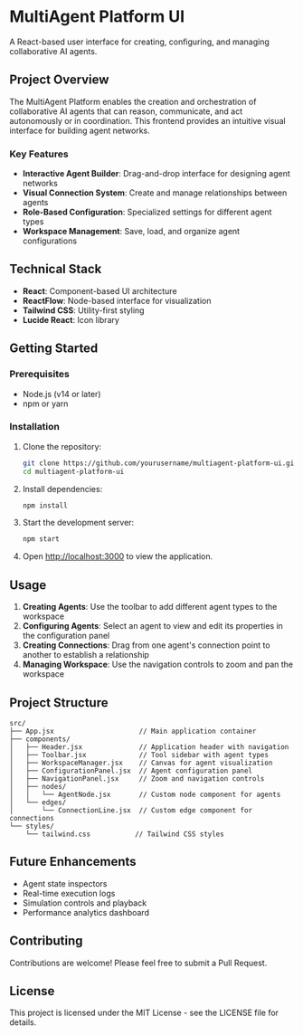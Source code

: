 # MultiAgent Platform UI

A React-based user interface for creating, configuring, and managing collaborative AI agents.

## Project Overview

The MultiAgent Platform enables the creation and orchestration of collaborative AI agents that can reason, communicate, and act autonomously or in coordination. This frontend provides an intuitive visual interface for building agent networks.

### Key Features

- **Interactive Agent Builder**: Drag-and-drop interface for designing agent networks
- **Visual Connection System**: Create and manage relationships between agents
- **Role-Based Configuration**: Specialized settings for different agent types
- **Workspace Management**: Save, load, and organize agent configurations

## Technical Stack

- **React**: Component-based UI architecture
- **ReactFlow**: Node-based interface for visualization
- **Tailwind CSS**: Utility-first styling
- **Lucide React**: Icon library

## Getting Started

### Prerequisites

- Node.js (v14 or later)
- npm or yarn

### Installation

1. Clone the repository:
   ```bash
   git clone https://github.com/yourusername/multiagent-platform-ui.git
   cd multiagent-platform-ui
   ```

2. Install dependencies:
   ```bash
   npm install
   ```

3. Start the development server:
   ```bash
   npm start
   ```

4. Open [http://localhost:3000](http://localhost:3000) to view the application.

## Usage

1. **Creating Agents**: Use the toolbar to add different agent types to the workspace
2. **Configuring Agents**: Select an agent to view and edit its properties in the configuration panel
3. **Creating Connections**: Drag from one agent's connection point to another to establish a relationship
4. **Managing Workspace**: Use the navigation controls to zoom and pan the workspace

## Project Structure

```
src/
├── App.jsx                     // Main application container
├── components/
│   ├── Header.jsx              // Application header with navigation
│   ├── Toolbar.jsx             // Tool sidebar with agent types
│   ├── WorkspaceManager.jsx    // Canvas for agent visualization
│   ├── ConfigurationPanel.jsx  // Agent configuration panel
│   ├── NavigationPanel.jsx     // Zoom and navigation controls
│   ├── nodes/
│   │   └── AgentNode.jsx       // Custom node component for agents
│   └── edges/
│       └── ConnectionLine.jsx  // Custom edge component for connections
└── styles/
    └── tailwind.css           // Tailwind CSS styles
```

## Future Enhancements

- Agent state inspectors
- Real-time execution logs
- Simulation controls and playback
- Performance analytics dashboard

## Contributing

Contributions are welcome! Please feel free to submit a Pull Request.

## License

This project is licensed under the MIT License - see the LICENSE file for details.
